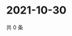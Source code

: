 # 2021-10-30

共 0 条

<!-- BEGIN WEIBO -->
<!-- 最后更新时间 Sat Oct 30 2021 22:12:26 GMT+0800 (China Standard Time) -->

<!-- END WEIBO -->
